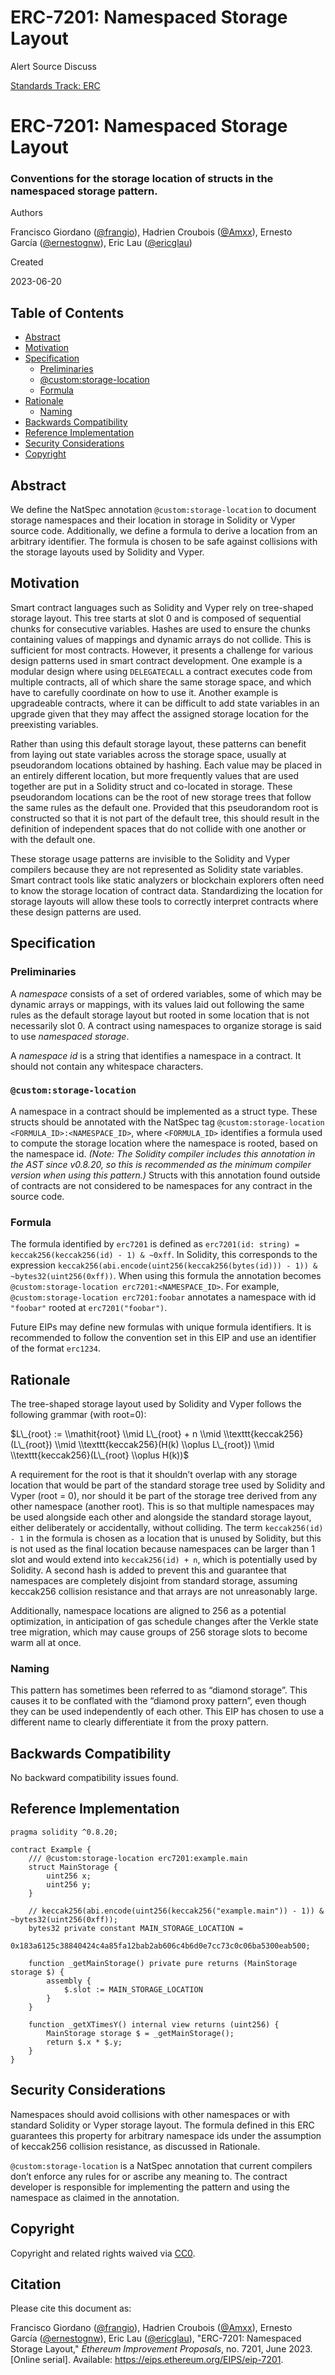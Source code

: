 # ERC-7201: Namespaced Storage Layout

Alert Source Discuss

[Standards Track: ERC](../erc)

# ERC-7201: Namespaced Storage Layout[](https://ethereum-magicians.org/t/eip-7201-namespaced-storage-layout/14796)[](https://github.com/ethereum/EIPs/blob/master/EIPS/eip-7201.md)

### Conventions for the storage location of structs in the namespaced storage pattern.

Authors

Francisco Giordano ([@frangio](https://github.com/frangio)), Hadrien Croubois ([@Amxx](https://github.com/Amxx)), Ernesto García ([@ernestognw](https://github.com/ernestognw)), Eric Lau ([@ericglau](https://github.com/ericglau))

Created

2023-06-20

  

## Table of Contents

*   [Abstract](#abstract)
*   [Motivation](#motivation)
*   [Specification](#specification)
    *   [Preliminaries](#preliminaries)
    *   [@custom:storage-location](#customstorage-location)
    *   [Formula](#formula)
*   [Rationale](#rationale)
    *   [Naming](#naming)
*   [Backwards Compatibility](#backwards-compatibility)
*   [Reference Implementation](#reference-implementation)
*   [Security Considerations](#security-considerations)
*   [Copyright](#copyright)

## [](#abstract)Abstract

We define the NatSpec annotation `@custom:storage-location` to document storage namespaces and their location in storage in Solidity or Vyper source code. Additionally, we define a formula to derive a location from an arbitrary identifier. The formula is chosen to be safe against collisions with the storage layouts used by Solidity and Vyper.

## [](#motivation)Motivation

Smart contract languages such as Solidity and Vyper rely on tree-shaped storage layout. This tree starts at slot 0 and is composed of sequential chunks for consecutive variables. Hashes are used to ensure the chunks containing values of mappings and dynamic arrays do not collide. This is sufficient for most contracts. However, it presents a challenge for various design patterns used in smart contract development. One example is a modular design where using `DELEGATECALL` a contract executes code from multiple contracts, all of which share the same storage space, and which have to carefully coordinate on how to use it. Another example is upgradeable contracts, where it can be difficult to add state variables in an upgrade given that they may affect the assigned storage location for the preexisting variables.

Rather than using this default storage layout, these patterns can benefit from laying out state variables across the storage space, usually at pseudorandom locations obtained by hashing. Each value may be placed in an entirely different location, but more frequently values that are used together are put in a Solidity struct and co-located in storage. These pseudorandom locations can be the root of new storage trees that follow the same rules as the default one. Provided that this pseudorandom root is constructed so that it is not part of the default tree, this should result in the definition of independent spaces that do not collide with one another or with the default one.

These storage usage patterns are invisible to the Solidity and Vyper compilers because they are not represented as Solidity state variables. Smart contract tools like static analyzers or blockchain explorers often need to know the storage location of contract data. Standardizing the location for storage layouts will allow these tools to correctly interpret contracts where these design patterns are used.

## [](#specification)Specification

### [](#preliminaries)Preliminaries

A _namespace_ consists of a set of ordered variables, some of which may be dynamic arrays or mappings, with its values laid out following the same rules as the default storage layout but rooted in some location that is not necessarily slot 0. A contract using namespaces to organize storage is said to use _namespaced storage_.

A _namespace id_ is a string that identifies a namespace in a contract. It should not contain any whitespace characters.

### [](#customstorage-location)`@custom:storage-location`

A namespace in a contract should be implemented as a struct type. These structs should be annotated with the NatSpec tag `@custom:storage-location <FORMULA_ID>:<NAMESPACE_ID>`, where `<FORMULA_ID>` identifies a formula used to compute the storage location where the namespace is rooted, based on the namespace id. _(Note: The Solidity compiler includes this annotation in the AST since v0.8.20, so this is recommended as the minimum compiler version when using this pattern.)_ Structs with this annotation found outside of contracts are not considered to be namespaces for any contract in the source code.

### [](#formula)Formula

The formula identified by `erc7201` is defined as `erc7201(id: string) = keccak256(keccak256(id) - 1) & ~0xff`. In Solidity, this corresponds to the expression `keccak256(abi.encode(uint256(keccak256(bytes(id))) - 1)) & ~bytes32(uint256(0xff))`. When using this formula the annotation becomes `@custom:storage-location erc7201:<NAMESPACE_ID>`. For example, `@custom:storage-location erc7201:foobar` annotates a namespace with id `"foobar"` rooted at `erc7201("foobar")`.

Future EIPs may define new formulas with unique formula identifiers. It is recommended to follow the convention set in this EIP and use an identifier of the format `erc1234`.

## [](#rationale)Rationale

The tree-shaped storage layout used by Solidity and Vyper follows the following grammar (with root=0):

$L\_{root} := \\mathit{root} \\mid L\_{root} + n \\mid \\texttt{keccak256}(L\_{root}) \\mid \\texttt{keccak256}(H(k) \\oplus L\_{root}) \\mid \\texttt{keccak256}(L\_{root} \\oplus H(k))$

A requirement for the root is that it shouldn’t overlap with any storage location that would be part of the standard storage tree used by Solidity and Vyper (root = 0), nor should it be part of the storage tree derived from any other namespace (another root). This is so that multiple namespaces may be used alongside each other and alongside the standard storage layout, either deliberately or accidentally, without colliding. The term `keccak256(id) - 1` in the formula is chosen as a location that is unused by Solidity, but this is not used as the final location because namespaces can be larger than 1 slot and would extend into `keccak256(id) + n`, which is potentially used by Solidity. A second hash is added to prevent this and guarantee that namespaces are completely disjoint from standard storage, assuming keccak256 collision resistance and that arrays are not unreasonably large.

Additionally, namespace locations are aligned to 256 as a potential optimization, in anticipation of gas schedule changes after the Verkle state tree migration, which may cause groups of 256 storage slots to become warm all at once.

### [](#naming)Naming

This pattern has sometimes been referred to as “diamond storage”. This causes it to be conflated with the “diamond proxy pattern”, even though they can be used independently of each other. This EIP has chosen to use a different name to clearly differentiate it from the proxy pattern.

## [](#backwards-compatibility)Backwards Compatibility

No backward compatibility issues found.

## [](#reference-implementation)Reference Implementation

```
pragma solidity ^0.8.20;

contract Example {
    /// @custom:storage-location erc7201:example.main
    struct MainStorage {
        uint256 x;
        uint256 y;
    }

    // keccak256(abi.encode(uint256(keccak256("example.main")) - 1)) & ~bytes32(uint256(0xff));
    bytes32 private constant MAIN_STORAGE_LOCATION =
        0x183a6125c38840424c4a85fa12bab2ab606c4b6d0e7cc73c0c06ba5300eab500;

    function _getMainStorage() private pure returns (MainStorage storage $) {
        assembly {
            $.slot := MAIN_STORAGE_LOCATION
        }
    }

    function _getXTimesY() internal view returns (uint256) {
        MainStorage storage $ = _getMainStorage();
        return $.x * $.y;
    }
}
```

## [](#security-considerations)Security Considerations

Namespaces should avoid collisions with other namespaces or with standard Solidity or Vyper storage layout. The formula defined in this ERC guarantees this property for arbitrary namespace ids under the assumption of keccak256 collision resistance, as discussed in Rationale.

`@custom:storage-location` is a NatSpec annotation that current compilers don’t enforce any rules for or ascribe any meaning to. The contract developer is responsible for implementing the pattern and using the namespace as claimed in the annotation.

## [](#copyright)Copyright

Copyright and related rights waived via [CC0](/LICENSE).

## Citation

Please cite this document as:

Francisco Giordano ([@frangio](https://github.com/frangio)), Hadrien Croubois ([@Amxx](https://github.com/Amxx)), Ernesto García ([@ernestognw](https://github.com/ernestognw)), Eric Lau ([@ericglau](https://github.com/ericglau)), "ERC-7201: Namespaced Storage Layout," _Ethereum Improvement Proposals_, no. 7201, June 2023. \[Online serial\]. Available: https://eips.ethereum.org/EIPS/eip-7201.
